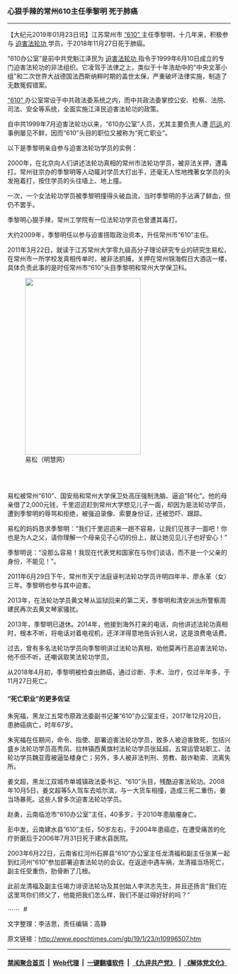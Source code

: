 ### 心狠手辣的常州610主任季黎明 死于肺癌
------------------------

<p>
 【大纪元2019年01月23日讯】江苏常州市
 <a href="http://www.epochtimes.com/gb/tag/%E2%80%9C610%E2%80%9D.html">
  “610”
 </a>
 主任季黎明，十几年来，积极参与
 <a href="http://www.epochtimes.com/gb/tag/%E8%BF%AB%E5%AE%B3%E6%B3%95%E8%BD%AE%E5%8A%9F.html">
  迫害法轮功
 </a>
 学员，于2018年11月27日死于肺癌。
</p>
<p>
 “610办公室”是前中共党魁江泽民为
 <a href="http://www.epochtimes.com/gb/tag/%E8%BF%AB%E5%AE%B3%E6%B3%95%E8%BD%AE%E5%8A%9F.html">
  迫害法轮功
 </a>
 指令于1999年6月10日成立的专门迫害法轮功的非法组织。它凌驾于法律之上，类似于十年浩劫中的“中央文革小组”和二次世界大战德国法西斯纳粹时期的盖世太保，严重破坏法律实施，制造了无数冤假错案。
</p>
<p>
 <a href="http://www.epochtimes.com/gb/tag/%E2%80%9C610%E2%80%9D.html">
  “610”
 </a>
 办公室常设于中共政法委系统之内，而中共政法委掌控公安、检察、法院、司法、安全等系统，全面实施江泽民迫害法轮功的政策。
</p>
<p>
 自中共1999年7月迫害法轮功以来，“610办公室”人员，尤其主要负责人遭
 <a href="http://www.epochtimes.com/gb/tag/%E5%8E%84%E8%BF%90.html">
  厄运
 </a>
 的事例屡见不鲜，因而“610”头目的职位又被称为“死亡职业”。
</p>
<p>
 以下是季黎明亲自参与迫害法轮功学员的实例：
</p>
<p>
 2000年，在北京向人们讲述法轮功真相的常州市法轮功学员，被非法关押，遭毒打。常州驻京办的季黎明等人动辄对学员大打出手，还毫无人性地拽著女学员的头发拖着打，按住学员的头往墙上、地上撞。
</p>
<p>
 一次，一个女法轮功学员被季黎明撞得头破血流，当时季黎明的手沾满了鲜血，但仍不罢手。
</p>
<p>
 季黎明心狠手辣，常州工学院有一位法轮功学员也曾遭其毒打。
</p>
<p>
 大约2009年，季黎明任以参与迫害捞取政治资本，升任常州市“610”主任。
</p>
<p>
 2011年3月22日，就读于江苏常州大学零九级高分子理论研究专业的研究生易松，在常州市一所学校发真相传单时，被非法抓捕，关押在常州锦海假日大酒店一楼，具体负责此事的是时任常州市“610”头目季黎明和常州大学保卫科。
</p>
<p>
</p>
<figure class="wp-caption aligncenter" id="attachment_10999117" style="width: 261px">
 <a href="http://i.epochtimes.com/assets/uploads/2019/01/2011-4-13-changzhouyisong.jpg">
  <img alt="" class="size-full wp-image-10999117" height="399" src="http://i.epochtimes.com/assets/uploads/2019/01/2011-4-13-changzhouyisong.jpg" width="261"/>
 </a>
 <br/><figcaption class="wp-caption-text">
  易松（明慧网）
 </figcaption><br/>
</figure><br/>
<p>
 易松被常州“610”、国安局和常州大学保卫处高压强制洗脑、逼迫“转化”。他的母亲借了2,000元钱，千里迢迢赶到常州大学想见儿子一面，却因为是法轮功学员，遭到季黎明的辱骂和拒绝，被强迫录像、索要身份证，还被恐吓、跟踪。
</p>
<p>
 易松的妈妈恳求季黎明：“我们千里迢迢来一趟不容易，让我们见孩子一面吧！你也是为人之父，请你理解一个母亲见子心切的份上，就让她见见儿子也好安心！”
</p>
<p>
 季黎明说：“没那么容易！我现在代表党和国家在与你们谈话，而不是一个父亲的身份，不能见！”。
</p>
<p>
 2011年6月29日下午，常州市天宁法庭诬判法轮功学员许明四年半、廖永革（女）三年。季黎明也参与其中迫害。
</p>
<p>
 2013年，在法轮功学员黄文琴从监狱回来的第二天，季黎明和清安派出所警察周建民再次去黄文琴家骚扰。
</p>
<p>
 2013年，季黎明已退休。2014年，他接到海外打来的电话，向他讲述法轮功真相时，根本不听，将电话对着电视机，还洋洋得意地告诉别人说，这是浪费电话费。
</p>
<p>
 过去，曾有多名法轮功学员向季黎明讲过法轮功真相，劝他莫再行恶迫害法轮功，他不但不听，还嘲讽取笑法轮功学员。
</p>
<p>
 从2018年4月初，季黎明被检查出肺癌，通过诊断、手术、治疗，仅过半年多，于11月27日死亡。
</p>
<h4>
 “死亡职业”的更多佐证
</h4>
<p>
 朱宪福，黑龙江五常市原政法委副书记兼“610”办公室主任，2017年12月20日，患肺癌病亡，时年67岁。
</p>
<p>
 朱宪福在任期间，命令、指使、部署迫害法轮功学员，致多人被迫害致死，包括兴盛乡法轮功学员高秀凤、拉林镇西黄旗村法轮功学员张延超，五常运管站职工、法轮功学员魏亚霞被逼坠楼身亡；另外，多人被非法判刑、劳教、敲诈勒索、流离失所。
</p>
<p>
 姜文超，黑龙江双城市单城镇政法委书记、“610”头目，残酷迫害法轮功。2008年10月5日，姜文超等5人驾车去哈尔滨，与一大货车相撞，造成三死二重伤，姜当场暴死。这些人曾多次迫害法轮功学员。
</p>
<p>
 赵勇，云南临沧市“610办公室”主任，40多岁，于2010年患脑瘤身亡。
</p>
<p>
 彭中发，云南建水县”610”主任，50岁左右，于2004年患癌症，在遭受痛苦的化疗折磨后于2006年7月31日死于建水县医院。
</p>
<p>
 2003年6月22日，云南省红河州石屏县“610”办公室主任龙清福和副主任张某一起到红河州“610”参加部署迫害法轮功的会议。在返途中遇车祸，龙清福当场死亡，副主任受重伤，肋骨断了几根。
</p>
<p>
 此前龙清福及副主任竭力诽谤法轮功及其创始人李洪志先生，并且还扬言“我们在这里骂你们师父了，他能把我们怎么样，我们不是过得好好的吗？”
</p>
<p>
 ⋯⋯  #
</p>
<p>
 文字整理：李洁思，责任编辑：高静
</p>
<p>
</p>
<p>
</p>

原文链接：http://www.epochtimes.com/gb/19/1/23/n10996507.htm


------------------------
#### [禁闻聚合首页](https://github.com/gfw-breaker/banned-news/blob/master/README.md) &nbsp;|&nbsp; [Web代理](https://github.com/gfw-breaker/open-proxy/blob/master/README.md) &nbsp;|&nbsp; [一键翻墙软件](https://github.com/gfw-breaker/nogfw/blob/master/README.md) &nbsp;|&nbsp; [《九评共产党》](https://github.com/gfw-breaker/9ping.md/blob/master/README.md#九评之一评共产党是什么) &nbsp;|&nbsp; [《解体党文化》](https://github.com/gfw-breaker/jtdwh.md/blob/master/README.md#绪论)